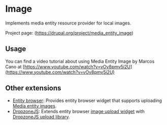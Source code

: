 # Image

Implements media entity resource provider for local images.

Project page: (https://drupal.org/project/media_entity_image)

## Usage

You can find a video tutorial about using Media Entity Image by Marcos Cano at [https://www.youtube.com/watch?v=vOv8pmv5i2U](https://www.youtube.com/watch?v=vOv8pmv5i2U)

## Other extensions

- [Entity browser](../entity_browser/intro.md): Provides entity browser
  widget that supports uploading [Media entity images](https://drupal.org/project/media_entity_image).
- [DropzoneJS](https://drupal.org/project/dropzonejs): Extends entity browser [image
  upload widget](https://drupal.org/project/media_entity_image) with [DropzoneJS
  upload library](http://www.dropzonejs.com).
